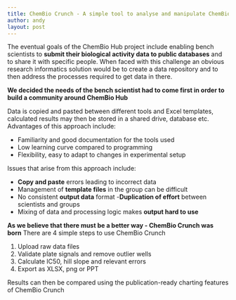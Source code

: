 ```yaml
---
title: ChemBio Crunch - A simple tool to analyse and manipulate ChemBio assay data
author: andy
layout: post
---
```


The eventual goals of the ChemBio Hub project include enabling bench scientists to **submit their biological activity data to public databases** and to share it  with specific people.<!-- more --> When faced with this challenge an obvious research informatics solution would be to create a data repository and to then address the processes required to get data in there.

**We decided the needs of the bench scientist had to come first in order to build a community around ChemBio Hub**

Data is copied and pasted between different tools and Excel templates, calculated results may then be stored in a shared drive, database etc.
Advantages of this approach include:
- Familiarity and good documentation for the tools used
- Low learning curve compared to programming
- Flexibility, easy to adapt to changes in experimental setup

Issues that arise from this approach include:
- **Copy and paste** errors leading to incorrect data
- Management of **template files** in the group can be difficult
- No consistent **output data** format
-**Duplication of effort** between scientists and groups
- Mixing of data and processing logic makes **output hard to use**

**As we believe that there must be a better way - ChemBio Crunch was born**
There are 4 simple steps to use ChemBio Crunch
1. Upload raw data files
2. Validate plate signals and remove outlier wells
3. Calculate IC50, hill slope and relevant errors
4. Export as XLSX, png or PPT

Results can then be compared using the publication-ready charting features of ChemBio Crunch
